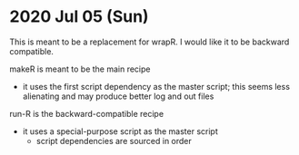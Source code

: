 
2020 Jul 05 (Sun)
=================

This is meant to be a replacement for wrapR. I would like it to be backward compatible.

makeR is meant to be the main recipe
* it uses the first script dependency as the master script; this seems less alienating and may produce better log and out files

run-R is the backward-compatible recipe
* it uses a special-purpose script as the master script
	* script dependencies are sourced in order
